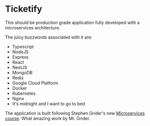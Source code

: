 # Ticketify

This should be production grade application fully developed with a microservices architecture.

The juicy buzzwords associated with it are:

- Typescript
- NodeJS
- Express
- React
- NextJS
- MongoDB
- Redis
- Google Cloud Platform
- Docker
- Kubernetes
- Nginx
- It's midnight and I want to go to bed

The application is built following Stephen Grider's new [Microservices course](https://www.udemy.com/course/microservices-with-node-js-and-react). What amazing work by Mr. Grider.
